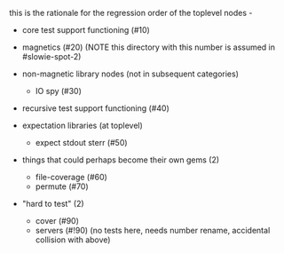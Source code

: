 this is the rationale for the regression order of the toplevel nodes -

  - core test support functioning (#10)

  - magnetics (#20) (NOTE this directory with this number is assumed in #slowie-spot-2)

  - non-magnetic library nodes (not in subsequent categories)
    - IO spy (#30)

  - recursive test support functioning (#40)

  - expectation libraries (at toplevel)
    - expect stdout sterr (#50)

  - things that could perhaps become their own gems (2)
    - file-coverage (#60)
    - permute (#70)

  - "hard to test" (2)
    - cover (#90)
    - servers (#!90) (no tests here, needs number rename, accidental collision with above)
